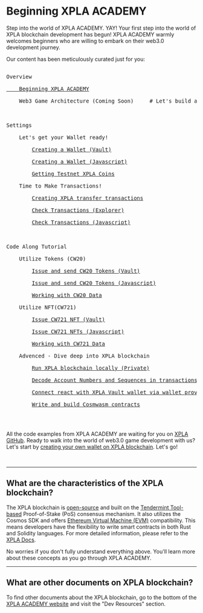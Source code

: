 # Beginning XPLA ACADEMY

Step into the world of XPLA ACADEMY. YAY! Your first step into the world of XPLA blockchain development has begun! XPLA ACADEMY warmly welcomes beginners who are willing to embark on their web3.0 development journey. 

Our content has been meticulously curated just for you:

<pre>

Overview
<br/><a href="/docs/overview/intro">&nbsp;&nbsp;&nbsp;&nbsp;Beginning XPLA ACADEMY</a>
<br/>&nbsp;&nbsp;&nbsp;&nbsp;Web3 Game Architecture (Coming Soon)     # Let's build a web3 game from scratch together
<br/>
<br/>Settings
<br/>&nbsp;&nbsp;&nbsp;&nbsp;Let's get your Wallet ready!
<br/>&nbsp;&nbsp;&nbsp;&nbsp;&nbsp;&nbsp;&nbsp;&nbsp;<a href="https://academy.xpla.dev/docs/settings/create-wallet/create-wallet-with-vault">Creating a Wallet (Vault)</a>
<br/>&nbsp;&nbsp;&nbsp;&nbsp;&nbsp;&nbsp;&nbsp;&nbsp;<a href="https://academy.xpla.dev/docs/settings/create-wallet/create-wallet-with-js">Creating a Wallet (Javascript)</a>
<br/>&nbsp;&nbsp;&nbsp;&nbsp;&nbsp;&nbsp;&nbsp;&nbsp;<a href="https://academy.xpla.dev/docs/settings/create-wallet/get-testnet-xpla">Getting Testnet XPLA Coins</a>
<br/>&nbsp;&nbsp;&nbsp;&nbsp;Time to Make Transactions!
<br/>&nbsp;&nbsp;&nbsp;&nbsp;&nbsp;&nbsp;&nbsp;&nbsp;<a href="https://academy.xpla.dev/docs/settings/create-testnet-transaction/send-tx">Creating XPLA transfer transactions</a>
<br/>&nbsp;&nbsp;&nbsp;&nbsp;&nbsp;&nbsp;&nbsp;&nbsp;<a href="https://academy.xpla.dev/docs/settings/create-testnet-transaction/check-tx-in-explorer">Check Transactions (Explorer)</a>
<br/>&nbsp;&nbsp;&nbsp;&nbsp;&nbsp;&nbsp;&nbsp;&nbsp;<a href="https://academy.xpla.dev/docs/settings/create-testnet-transaction/send-query">Check Transactions (Javascript)</a>
<br/>
<br/>Code Along Tutorial
<br/>&nbsp;&nbsp;&nbsp;&nbsp;Utilize Tokens (CW20)
<br/>&nbsp;&nbsp;&nbsp;&nbsp;&nbsp;&nbsp;&nbsp;&nbsp;<a href="https://academy.xpla.dev/docs/tutorial/make-cw20/make-cw20-with-vault">Issue and send CW20 Tokens (Vault)</a>
<br/>&nbsp;&nbsp;&nbsp;&nbsp;&nbsp;&nbsp;&nbsp;&nbsp;<a href="https://academy.xpla.dev/docs/tutorial/make-cw20/make-cw20-with-js">Issue and send CW20 Tokens (Javascript)</a>
<br/>&nbsp;&nbsp;&nbsp;&nbsp;&nbsp;&nbsp;&nbsp;&nbsp;<a href="https://academy.xpla.dev/docs/tutorial/make-cw20/query-cw20">Working with CW20 Data</a>
<br/>&nbsp;&nbsp;&nbsp;&nbsp;Utilize NFT(CW721)
<br/>&nbsp;&nbsp;&nbsp;&nbsp;&nbsp;&nbsp;&nbsp;&nbsp;<a href="https://academy.xpla.dev/docs/tutorial/make-cw721/make-nft-vault">Issue CW721 NFT (Vault)</a>
<br/>&nbsp;&nbsp;&nbsp;&nbsp;&nbsp;&nbsp;&nbsp;&nbsp;<a href="https://academy.xpla.dev/docs/tutorial/make-cw721/make-nft-js">Issue CW721 NFTs (Javascript)</a>
<br/>&nbsp;&nbsp;&nbsp;&nbsp;&nbsp;&nbsp;&nbsp;&nbsp;<a href="https://academy.xpla.dev/docs/tutorial/make-cw721/query-cw721">Working with CW721 Data</a>
<br/>&nbsp;&nbsp;&nbsp;&nbsp;Advenced - Dive deep into XPLA blockchain
<br/>&nbsp;&nbsp;&nbsp;&nbsp;&nbsp;&nbsp;&nbsp;&nbsp;<a href="https://academy.xpla.dev/docs/tutorial/deep-understand-xpla/local-network">Run XPLA blockchain locally (Private)</a>
<br/>&nbsp;&nbsp;&nbsp;&nbsp;&nbsp;&nbsp;&nbsp;&nbsp;<a href="https://academy.xpla.dev/docs/tutorial/deep-understand-xpla/account-sequence">Decode Account Numbers and Sequences in transactions</a>
<br/>&nbsp;&nbsp;&nbsp;&nbsp;&nbsp;&nbsp;&nbsp;&nbsp;<a href="https://academy.xpla.dev/docs/tutorial/deep-understand-xpla/walletprovider">Connect react with XPLA Vault wallet via wallet provider</a>
<br/>&nbsp;&nbsp;&nbsp;&nbsp;&nbsp;&nbsp;&nbsp;&nbsp;<a href="https://academy.xpla.dev/docs/tutorial/deep-understand-xpla/write-contract">Write and build Cosmwasm contracts</a>
<br/></pre>
<br />




All the code examples from XPLA ACADEMY are waiting for you on [XPLA GitHub](https://github.com/xpladev/academy/tree/main/example). Ready to walk into the world of web3.0 game development with us? Let's start by [creating your own wallet on XPLA blockchain](/docs/settings/create-wallet/create-wallet-with-vault). Let's go! 

<br/>

***
## What are the characteristics of the XPLA blockchain?

The XPLA blockchain is [open-source](https://github.com/xpladev/xpla) and built on the [Tendermint Tool-based](https://tendermint.com/) Proof-of-Stake (PoS) consensus mechanism. It also utilizes the Cosmos SDK and offers [Ethereum Virtual Machine (EVM)](https://ethereum.org/en/developers/docs/evm/) compatibility. This means developers have the flexibility to write smart contracts in both Rust and Solidity languages. For more detailed information, please refer to the [XPLA Docs](https://docs.xpla.io/docs/learn/about-xpla-chain/).

No worries if you don't fully understand everything above. You'll learn more about these concepts as you go through XPLA ACADEMY.

***

## What are other documents on XPLA blockchain?

To find other documents about the XPLA blockchain, go to the bottom of the [XPLA ACADEMY website](https://academy.xpla.dev/) and visit the "Dev Resources" section.

